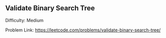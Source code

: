 ## Validate Binary Search Tree

Difficulty: Medium

Problem Link: https://leetcode.com/problems/validate-binary-search-tree/